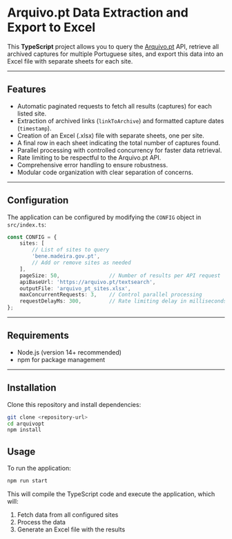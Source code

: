# Arquivo.pt Data Extraction and Export to Excel

This **TypeScript** project allows you to query the [Arquivo.pt](https://arquivo.pt) API, retrieve all archived captures for multiple Portuguese sites, and export this data into an Excel file with separate sheets for each site.

---

## Features

- Automatic paginated requests to fetch all results (captures) for each listed site.
- Extraction of archived links (`linkToArchive`) and formatted capture dates (`timestamp`).
- Creation of an Excel (.xlsx) file with separate sheets, one per site.
- A final row in each sheet indicating the total number of captures found.
- Parallel processing with controlled concurrency for faster data retrieval.
- Rate limiting to be respectful to the Arquivo.pt API.
- Comprehensive error handling to ensure robustness.
- Modular code organization with clear separation of concerns.

---

## Configuration

The application can be configured by modifying the `CONFIG` object in `src/index.ts`:

```typescript
const CONFIG = {
    sites: [
        // List of sites to query
        'bene.madeira.gov.pt',
        // Add or remove sites as needed
    ],
    pageSize: 50,                // Number of results per API request
    apiBaseUrl: 'https://arquivo.pt/textsearch',
    outputFile: 'arquivo_pt_sites.xlsx',
    maxConcurrentRequests: 3,    // Control parallel processing
    requestDelayMs: 300,         // Rate limiting delay in milliseconds
};
```

---

## Requirements

- Node.js (version 14+ recommended)
- npm for package management

---

## Installation

Clone this repository and install dependencies:

```bash
git clone <repository-url>
cd arquivopt
npm install
```

## Usage

To run the application:

```bash
npm run start
```

This will compile the TypeScript code and execute the application, which will:
1. Fetch data from all configured sites
2. Process the data
3. Generate an Excel file with the results

